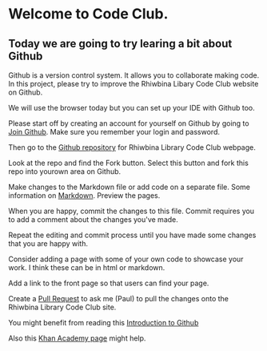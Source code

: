 # Welcome to Code Club. 
## Today we are going to try learing a bit about Github 

Github is a version control system. It allows you to collaborate making code. 
In this project, please try to improve the Rhiwbina Libary Code Club website on Github. 

We will use the browser today but you can set up your IDE with Github too. 

Please start off by creating an account for yourself on Github by going to [Join Github](https://github.com/join).
Make sure you remember your login and password. 

Then go to the [Github repository](https://github.com/Rhiwbina-Library-Code-Club/rhiwbinalibcodeclub.github.io) for Rhiwbina Library Code Club webpage.

Look at the repo and find the Fork button. Select this button and fork this repo into yourown area on Github. 

Make changes to the Markdown file or add code on a separate file. Some information on [Markdown](https://guides.github.com/features/mastering-markdown/).
Preview the pages. 

When you are happy, commit the changes to this file. Commit requires you to add a comment about the changes you've made. 

Repeat the editing and commit process until you have made some changes that you are happy with. 

Consider adding a page with some of your own code to showcase your work. I think these can be in html or markdown.

Add a link to the front page so that users can find your page.

Create a [Pull Request](https://docs.github.com/en/github/collaborating-with-pull-requests/proposing-changes-to-your-work-with-pull-requests/creating-a-pull-request) to ask me (Paul) to pull the changes onto the Rhiwbina Library Code Club site. 

You might benefit from reading this [Introduction to Github](https://lab.github.com/githubtraining/introduction-to-github)

Also this [Khan Academy page](https://www.khanacademy.org/computing/computer-programming/html-css/web-development-tools/a/hosting-your-website-on-github#:~:text=Code%20repositories%20can%20contain%20all,at%20yourusername.github.io%20.) might help.
